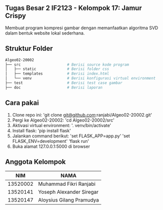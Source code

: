 ## Tugas Besar 2 IF2123 - Kelompok 17: Jamur Crispy
Membuat program kompresi gambar dengan memanfaatkan algoritma SVD dalam bentuk website lokal sederhana. 

## Struktur Folder
```sh
Algeo02-20002
├── src                     # Berisi source kode program
│   ├── static              # Berisi folder css
│   ├── templates           # Berisi index.html
│   └── venv                # Berisi konfigurasi virtual environment
├── test                    # Berisi test case gambar
├── doc                     # Berisi laporan
```

## Cara pakai
1. Clone repo ini: 'git clone git@github.com:ranjabi/Algeo02-20002.git'
2. Pergi ke Algeo02-20002: 'cd Algeo02-20002/src'
3. Aktivasi virtual environment: '. venv/bin/activate'
4. Install flask: 'pip install flask'
5. Jalankan command berikut:
'set FLASK_APP=app.py'
'set FLASK_ENV=development'
'flask run'
6. Buka alamat 127.0.0.1:5000 di browser

## Anggota Kelompok
| NIM      | NAMA                     |
|----------|--------------------------|
| 13520002 | Muhammad Fikri Ranjabi   |
| 13520141 | Yoseph Alexander Siregar |
| 13520147 | Aloysius Gilang Pramudya |